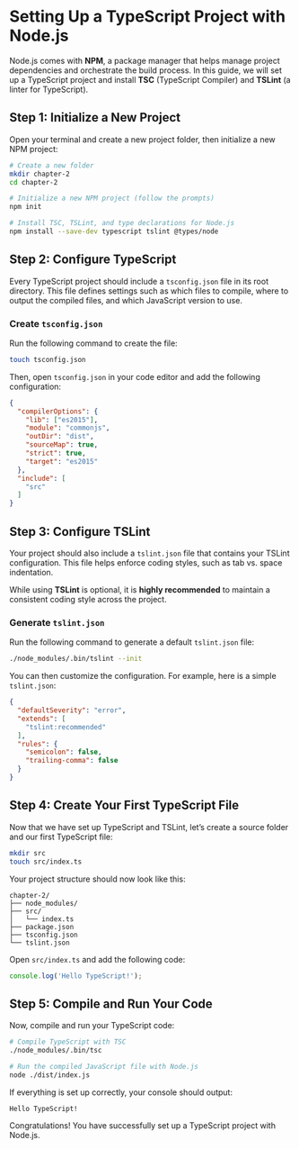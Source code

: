 # Setting Up a TypeScript Project with Node.js

Node.js comes with **NPM**, a package manager that helps manage project dependencies and orchestrate the build process. In this guide, we will set up a TypeScript project and install **TSC** (TypeScript Compiler) and **TSLint** (a linter for TypeScript).

## Step 1: Initialize a New Project

Open your terminal and create a new project folder, then initialize a new NPM project:

```sh
# Create a new folder
mkdir chapter-2
cd chapter-2

# Initialize a new NPM project (follow the prompts)
npm init

# Install TSC, TSLint, and type declarations for Node.js
npm install --save-dev typescript tslint @types/node
```

## Step 2: Configure TypeScript

Every TypeScript project should include a `tsconfig.json` file in its root directory. This file defines settings such as which files to compile, where to output the compiled files, and which JavaScript version to use.

### Create `tsconfig.json`

Run the following command to create the file:

```sh
touch tsconfig.json
```

Then, open `tsconfig.json` in your code editor and add the following configuration:

```json
{
  "compilerOptions": {
    "lib": ["es2015"],
    "module": "commonjs",
    "outDir": "dist",
    "sourceMap": true,
    "strict": true,
    "target": "es2015"
  },
  "include": [
    "src"
  ]
}
```

## Step 3: Configure TSLint

Your project should also include a `tslint.json` file that contains your TSLint configuration. This file helps enforce coding styles, such as tab vs. space indentation.

While using **TSLint** is optional, it is **highly recommended** to maintain a consistent coding style across the project.

### Generate `tslint.json`

Run the following command to generate a default `tslint.json` file:

```sh
./node_modules/.bin/tslint --init
```

You can then customize the configuration. For example, here is a simple `tslint.json`:

```json
{
  "defaultSeverity": "error",
  "extends": [
    "tslint:recommended"
  ],
  "rules": {
    "semicolon": false,
    "trailing-comma": false
  }
}
```

## Step 4: Create Your First TypeScript File

Now that we have set up TypeScript and TSLint, let’s create a source folder and our first TypeScript file:

```sh
mkdir src
touch src/index.ts
```

Your project structure should now look like this:

```
chapter-2/
├── node_modules/
├── src/
│   └── index.ts
├── package.json
├── tsconfig.json
└── tslint.json
```

Open `src/index.ts` and add the following code:

```ts
console.log('Hello TypeScript!');
```

## Step 5: Compile and Run Your Code

Now, compile and run your TypeScript code:

```sh
# Compile TypeScript with TSC
./node_modules/.bin/tsc

# Run the compiled JavaScript file with Node.js
node ./dist/index.js
```

If everything is set up correctly, your console should output:

```
Hello TypeScript!
```

Congratulations! You have successfully set up a TypeScript project with Node.js.

